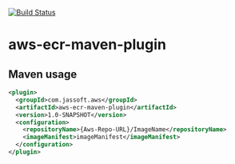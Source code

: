 [![Build Status](https://travis-ci.org/JassoftLtd/aws-ecr-maven-plugin.svg)](https://travis-ci.org/JassoftLtd/aws-ecr-maven-plugin)
# aws-ecr-maven-plugin

## Maven usage

```xml
<plugin>
  <groupId>com.jassoft.aws</groupId>
  <artifactId>aws-ecr-maven-plugin</artifactId>
  <version>1.0-SNAPSHOT</version>
  <configuration>
    <repositoryName>{Aws-Repo-URL}/ImageName</repositoryName>
    <imageManifest>imageManifest</imageManifest>
  </configuration>
</plugin>
```